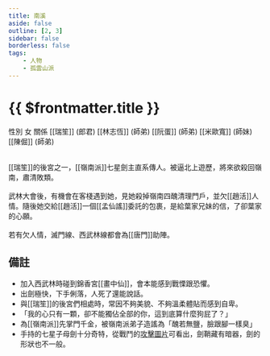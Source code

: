 ```yaml
---
title: 南溪
aside: false
outline: [2, 3]
sidebar: false
borderless: false
tags:
    - 人物
    - 孤雲山派
---
```


# {{ $frontmatter.title }}

<ChTabs position="bottom">
	<ChTab title="南溪">
		<Ch src='/images/characters/special829/normal.webp' position='right'/>
		<ChName nameZh='南溪' nameEn='Nan Xi' position='right' />
		<ChTable>
			<ChTr>
				<ChTd isTitle=true>
					性別
				</ChTd>
				<ChTd>
					女
				</ChTd>
			</ChTr>
			<ChTr>
				<ChTd isTitle=true position='center'>
					關係
				</ChTd>
			</ChTr>
			<ChTr>
				<ChTd position='center'>
					[[瑞笙]] (郎君)
				</ChTd>
			</ChTr>
			<ChTr>
                <ChTd position='center'>
                    [[林志恆]] (師弟)
                </ChTd>
            </ChTr>
            <ChTr>
                <ChTd position='center'>
                    [[阮蛋]] (師弟)
                </ChTd>
            </ChTr>
            <ChTr>
                <ChTd position='center'>
                    [[米歐寬]] (師妹)
                </ChTd>
            </ChTr>
            <ChTr>
                <ChTd position='center'>
                    [[陳倔]] (師弟)
                </ChTd>
            </ChTr>
		</ChTable>
	</ChTab>
</ChTabs>
<br><br>

[[瑞笙]]的後宮之一，[[嶺南派]]七星劍主直系傳人。被逼北上遊歷，將來欲殺回嶺南，肅清敗類。
<br><br>
武林大會後，有機會在客棧遇到她，見她殺掉嶺南四醜清理門戶，並欠[[趙活]]人情。隨後她交給[[趙活]]一個[[孟仙謠]]委託的包裹，是給葉家兄妹的信，了卻葉家的心願。
<br><br>
若有欠人情，滅門線、西武林線都會為[[唐門]]助陣。

## 備註

- 加入西武林時碰到錦香宮[[畫中仙]]，會本能感到戰慄跟恐懼。
- 出劍極快，下手俐落，人死了還能說話。
- 與[[瑞笙]]的後宮們相處時，常因不夠美貌、不夠溫柔體貼而感到自卑。
- 「我的心只有一顆，卻不能獨佔全部的你，這到底算什麼狗屁了？」
- 為[[嶺南派]]先掌門千金，被嶺南派弟子造謠為「醜若無鹽，臉跟腳一樣臭」
- 手持的七星子母劍十分奇特，從戰鬥的[攻擊圖片](/images/characters/special829/attack.webp)可看出，劍鞘藏有暗器，劍的形狀也不一般。
